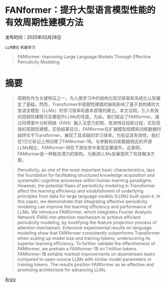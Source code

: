 # FANformer：提升大型语言模型性能的有效周期性建模方法

发布时间：2025年02月28日

`LLM理论` `机器学习`

> FANformer: Improving Large Language Models Through Effective Periodicity Modeling

# 摘要

> 周期性作为关键特征之一，为人类学习中的结构化知识获取和系统化认知奠定了基础。然而，Transformer中周期性建模的缺陷影响了基于其构建的大型语言模型（LLMs）的学习效率和基本原理的建立。本文证明，引入有效的周期性建模可显著提升LLMs的性能。为此，我们提出了FANformer，通过将傅里叶分析网络（FAN）融入注意力机制，改进特征投影过程，实现高效的周期性建模。实验结果显示，FANformer在扩展模型规模和训练数据时始终优于Transformer，展现了其卓越的学习效率。为验证其有效性，我们在1万亿标记上预训练了FANformer-1B。与参数和训练数据相近的开源LLMs相比，FANformer-1B在下游任务中表现显著提升。这表明，FANformer是一种极具潜力的架构，为推进LLMs发展提供了有效解决方案。

> Periodicity, as one of the most important basic characteristics, lays the foundation for facilitating structured knowledge acquisition and systematic cognitive processes within human learning paradigms. However, the potential flaws of periodicity modeling in Transformer affect the learning efficiency and establishment of underlying principles from data for large language models (LLMs) built upon it. In this paper, we demonstrate that integrating effective periodicity modeling can improve the learning efficiency and performance of LLMs. We introduce FANformer, which integrates Fourier Analysis Network (FAN) into attention mechanism to achieve efficient periodicity modeling, by modifying the feature projection process of attention mechanism. Extensive experimental results on language modeling show that FANformer consistently outperforms Transformer when scaling up model size and training tokens, underscoring its superior learning efficiency. To further validate the effectiveness of FANformer, we pretrain a FANformer-1B on 1 trillion tokens. FANformer-1B exhibits marked improvements on downstream tasks compared to open-source LLMs with similar model parameters or training tokens. The results position FANformer as an effective and promising architecture for advancing LLMs.

[Arxiv](https://arxiv.org/abs/2502.21309)